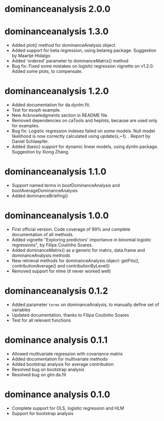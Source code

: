 # dominanceanalysis 2.0.0


# dominanceanalysis 1.3.0

- Added plot() method for dominanceAnalysis object.
- Added support for beta regression, using betareg package. Suggestion by Maartje Hidalgo
- Added 'ordered' parameter to dominanceMatrix() method
- Bug fix: Fixed some mistakes on logistic regression vignette on v1.2.0. Added some plots, to compensate.

# dominanceanalysis 1.2.0

- Added documentation for da.dynlm.fit. 
- Test for esoph example. 
- New Acknowledgments section in README file
- Removed dependencies on caTools and heplots, because are used only for examples.
- Bug fix: Logistic regression indexes failed on some models. Null model likelihood is now correctly calculated using update(x,~1). . Report by Daniel Schlaepfer.
- Added (basic) support for dynamic linear models, using dynlm package.  Suggestion by Xiong Zhang.

# dominanceanalysis 1.1.0

- Support named terms in bootDominanceAnalysis and bootAverageDominanceAnalysis
- Added dominanceBriefing()

# dominanceanalysis 1.0.0

- First official version. Code coverage of 99% and complete documentation of all methods.
- Added vignette "Exploring predictors' importance in binomial logistic regressions", by Filipa Coutinho Soares. 
- Added dominanceMatrix() as a generic for matrix, data.frame and dominanceAnalysis methods
- New retrieval methods for dominanceAnalysis object: getFits(), contributionAverage() and contributionByLevel()
- Removed support for nlme (it never worked well)

# dominanceanalysis 0.1.2

- Added parameter `terms` on dominanceAnalysis, to manually define set of variables
- Updated documentation, thanks to Filipa Coutinho Soares
- Test for all relevant functions

# dominance analysis 0.1.1

- Allowed multivariate regression with covariance matrix
- Added documentation for multivariate methods
- Added bootstrap analysis for average contribution
- Resolved bug on bootstrap analysis
- Resolved bug on glm.da.fit

# dominance analysis 0.1.0

- Complete support for OLS, logistic regression and HLM  
- Support for bootstrap analysis
